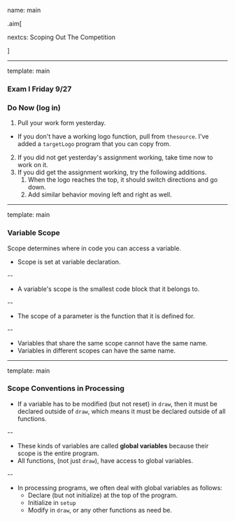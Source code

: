 name: main

.aim[<div>
nextcs: Scoping Out The Competition
</div>]

---
template: main

### Exam I Friday 9/27
### Do Now (log in)
1. Pull your work form yesterday.
  - If you don't have a working logo function, pull from `thesource`. I've added a `targetLogo` program that you can copy from.
2. If you did not get yesterday's assignment working, take time now to work on it.
3. If you did get the assignment working, try the following additions.
   1. When the logo reaches the top, it should switch directions and go down.
   2. Add similar behavior moving left and right as well.

---
template: main

### Variable Scope
Scope determines where in code you can access a variable.
* Scope is set at variable declaration.

--
* A variable's scope is the smallest code block that it belongs to.

--
* The scope of a parameter is the function that it is defined for.

--
* Variables that share the same scope cannot have the same name.
* Variables in different scopes can have the same name.

---
template: main

### Scope Conventions in Processing

- If a variable has to be modified (but not reset) in `draw`, then it must be declared outside of `draw`, which means it must be declared outside of all functions.

--
- These kinds of variables are called __global variables__ because their scope is the entire program.
- All functions, (not just `draw`), have access to global variables.

--
- In processing programs, we often deal with global variables as follows:
  - Declare (but not initialize) at the top of the program.
  - Initialize in `setup`
  - Modify in `draw`, or any other functions as need be.
